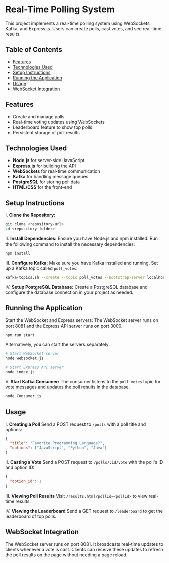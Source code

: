 # Real-Time Polling System

This project implements a real-time polling system using WebSockets, Kafka, and Express.js. Users can create polls, cast votes, and see real-time results.

## Table of Contents
- [Features](#features)
- [Technologies Used](#technologies-used)
- [Setup Instructions](#setup-instructions)
- [Running the Application](#running-the-application)
- [Usage](#usage)
- [WebSocket Integration](#websocket-integration)

## Features
- Create and manage polls
- Real-time voting updates using WebSockets
- Leaderboard feature to show top polls
- Persistent storage of poll results

## Technologies Used
- **Node.js** for server-side JavaScript
- **Express.js** for building the API
- **WebSockets** for real-time communication
- **Kafka** for handling message queues
- **PostgreSQL** for storing poll data
- **HTML/CSS** for the front-end

## Setup Instructions

I. **Clone the Repository:**
   ```bash
   git clone <repository-url>
   cd <repository-folder>
   ```

II. **Install Dependencies:** Ensure you have Node.js and npm installed. Run the following command to install the necessary dependencies:
   ```bash
   npm install
   ```

III. **Configure Kafka:** Make sure you have Kafka installed and running. Set up a Kafka topic called `poll_votes`:
   ```bash
   kafka-topics.sh --create --topic poll_votes --bootstrap-server localhost:9092 --replication-factor 1 --partitions 1
   ```

IV. **Setup PostgreSQL Database:** Create a PostgreSQL database and configure the database connection in your project as needed.

## Running the Application

Start the WebSocket and Express servers: The WebSocket server runs on port 8081 and the Express API server runs on port 3000.
```bash
npm run start
```

Alternatively, you can start the servers separately:
```bash
# Start WebSocket server
node websocket.js

# Start Express API server
node index.js
```

V. **Start Kafka Consumer:** The consumer listens to the `poll_votes` topic for vote messages and updates the poll results in the database.
```bash
node Consumer.js
```

## Usage

I. **Creating a Poll** Send a POST request to `/polls` with a poll title and options:
```json
{
  "title": "Favorite Programming Language?",
  "options": ["JavaScript", "Python", "Java"]
}
```

II. **Casting a Vote** Send a POST request to `/polls/:id/vote` with the poll's ID and option ID:
```json
{
  "option_id": 1
}
```

III. **Viewing Poll Results** Visit `/results.html?pollId=<pollId>` to view real-time results.

IV. **Viewing the Leaderboard** Send a GET request to `/leaderboard` to get the leaderboard of top polls.

## WebSocket Integration

The WebSocket server runs on port 8081. It broadcasts real-time updates to clients whenever a vote is cast. Clients can receive these updates to refresh the poll results on the page without needing a page reload.
